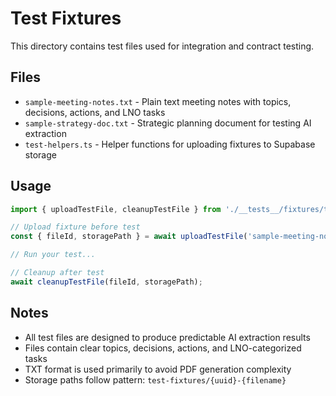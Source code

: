 # Test Fixtures

This directory contains test files used for integration and contract testing.

## Files

- `sample-meeting-notes.txt` - Plain text meeting notes with topics, decisions, actions, and LNO tasks
- `sample-strategy-doc.txt` - Strategic planning document for testing AI extraction
- `test-helpers.ts` - Helper functions for uploading fixtures to Supabase storage

## Usage

```typescript
import { uploadTestFile, cleanupTestFile } from './__tests__/fixtures/test-helpers';

// Upload fixture before test
const { fileId, storagePath } = await uploadTestFile('sample-meeting-notes.txt');

// Run your test...

// Cleanup after test
await cleanupTestFile(fileId, storagePath);
```

## Notes

- All test files are designed to produce predictable AI extraction results
- Files contain clear topics, decisions, actions, and LNO-categorized tasks
- TXT format is used primarily to avoid PDF generation complexity
- Storage paths follow pattern: `test-fixtures/{uuid}-{filename}`
